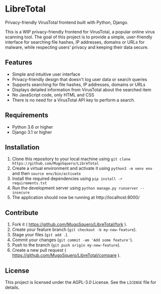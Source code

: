 # LibreTotal
Privacy-friendly VirusTotal frontend built with Python, Django.

This is a WIP privacy-friendly frontend for VirusTotal, a popular online virus scanning tool. The goal of this project is to provide a simple, user-friendly interface for searching file hashes, IP addresses, domains or URLs for malware, while respecting users' privacy and keeping their data secure.

## Features

- Simple and intuitive user interface
- Privacy-friendly design that doesn't log user data or search queries
- Supports searching for file hashes, IP addresses, domains or URLs
- Displays detailed information from VirusTotal about the searched item
- No JavaScript code, only HTML and CSS
- There is no need for a VirusTotal API key to perform a search.


## Requirements

- Python 3.6 or higher
- Django 3.1 or higher

## Installation

1. Clone this repository to your local machine using `git clone https://github.com/MugoSquero/LibreTotal`
2. Create a virtual environment and activate it using `python3 -m venv env` and then `source env/bin/activate`
3. Install the required dependencies using `pip install -r requirements.txt`
4. Run the development server using `python manage.py runserver --insecure`
5. The application should now be running at http://localhost:8000/

## Contribute

1. Fork it ( https://github.com/MugoSquero/LibreTotal/fork ).
2. Create your feature branch (`git checkout -b my-new-feature`).
3. Stage your files (`git add .`).
4. Commit your changes (`git commit -am 'Add some feature'`).
5. Push to the branch (`git push origin my-new-feature`).
6. Create a new pull request ( https://github.com/MugoSquero/LibreTotal/compare ).


## License

This project is licensed under the AGPL-3.0 License. See the `LICENSE` file for details.
